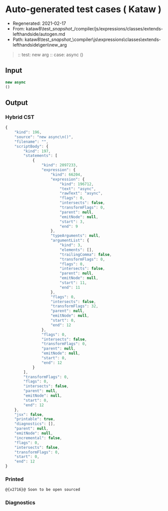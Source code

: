 # Auto-generated test cases ( Kataw )
- Regenerated: 2021-02-17
- From: kataw8\test\__snapshot__/compiler/js/expressions/classes/extends-lefthandside/autogen.md
- Path: kataw8\test\__snapshot__\compiler\js\expressions\classes\extends-lefthandside\gen\new_arg
> :: test: new arg
> :: case: async
>          ()
## Input

`````js
new async
()
`````

## Output


### Hybrid CST


```javascript
{
    "kind": 196,
    "source": "new async\n()",
    "filename": "",
    "scriptBody": {
        "kind": 197,
        "statements": [
            {
                "kind": 2097233,
                "expression": {
                    "kind": 66204,
                    "expression": {
                        "kind": 196712,
                        "text": "async",
                        "rawText": "async",
                        "flags": 0,
                        "intersects": false,
                        "transformFlags": 0,
                        "parent": null,
                        "emitNode": null,
                        "start": 3,
                        "end": 9
                    },
                    "typeArguments": null,
                    "argumentList": {
                        "kind": 3,
                        "elements": [],
                        "trailingComma": false,
                        "transformFlags": 0,
                        "flags": 0,
                        "intersects": false,
                        "parent": null,
                        "emitNode": null,
                        "start": 11,
                        "end": 11
                    },
                    "flags": 0,
                    "intersects": false,
                    "transformFlags": 32,
                    "parent": null,
                    "emitNode": null,
                    "start": 0,
                    "end": 12
                },
                "flags": 0,
                "intersects": false,
                "transformFlags": 0,
                "parent": null,
                "emitNode": null,
                "start": 0,
                "end": 12
            }
        ],
        "transformFlags": 0,
        "flags": 0,
        "intersects": false,
        "parent": null,
        "emitNode": null,
        "start": 0,
        "end": 12
    },
    "jsx": false,
    "printable": true,
    "diagnostics": [],
    "parent": null,
    "emitNode": null,
    "incremental": false,
    "flags": 0,
    "intersects": false,
    "transformFlags": 0,
    "start": 0,
    "end": 12
}
```

### Printed


```javascript
@{x2716}@ Soon to be open sourced
```

### Diagnostics


```javascript

```

